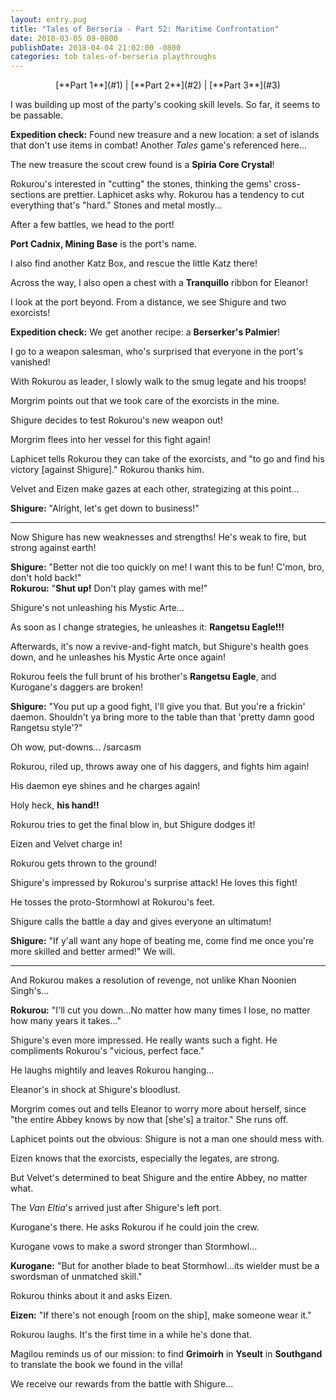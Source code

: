 ```yaml
---
layout: entry.pug
title: "Tales of Berseria - Part 52: Maritime Confrontation"
date: 2018-03-05 09-0800
publishDate: 2018-04-04 21:02:00 -0800
categories: tob tales-of-berseria playthroughs
---
```


<p style="text-align: center;">[**Part 1**](#1) | [**Part 2**](#2) | [**Part 3**](#3)</p>

<a name="1"></a>

I was building up most of the party's cooking skill levels. So far, it seems to be passable.

**Expedition check:** Found new treasure and a new location: a set of islands that don't use items in combat! Another *Tales* game's referenced here...

The new treasure the scout crew found is a **Spiria Core Crystal**! 

Rokurou's interested in "cutting" the stones, thinking the gems' cross-sections are prettier. Laphicet asks why. Rokurou has a tendency to cut everything that's "hard." Stones and metal mostly...

After a few battles, we head to the port!

**Port Cadnix, Mining Base** is the port's name.

I also find another Katz Box, and rescue the little Katz there!

Across the way, I also open a chest with a **Tranquillo** ribbon for Eleanor!

I look at the port beyond. From a distance, we see Shigure and two exorcists!

**Expedition check:** We get another recipe: a **Berserker's Palmier**!

I go to a weapon salesman, who's surprised that everyone in the port's vanished!

With Rokurou as leader, I slowly walk to the smug legate and his troops!

Morgrim points out that we took care of the exorcists in the mine.

Shigure decides to test Rokurou's new weapon out!

Morgrim flees into her vessel for this fight again!

Laphicet tells Rokurou they can take of the exorcists, and "to go and find his victory [against Shigure]." Rokurou thanks him.

Velvet and Eizen make gazes at each other, strategizing at this point...

**Shigure:** "Alright, let's get down to business!"

<a name="2"></a>

---

Now Shigure has new weaknesses and strengths! He's weak to fire, but strong against earth!

**Shigure:** "Better not die too quickly on me! I want this to be fun! C'mon, bro, don't hold back!"<br/>
**Rokurou:** "**Shut up!** Don't play games with me!"

Shigure's not unleashing his Mystic Arte...

As soon as I change strategies, he unleashes it: **Rangetsu Eagle!!!**

Afterwards, it's now a revive-and-fight match, but Shigure's health goes down, and he unleashes his Mystic Arte once again!

Rokurou feels the full brunt of his brother's **Rangetsu Eagle**, and Kurogane's daggers are broken!

**Shigure:** "You put up a good fight, I'll give you that. But you're a frickin' daemon. Shouldn't ya bring more to the table than that 'pretty damn good Rangetsu style'?"

Oh wow, put-downs... /sarcasm

Rokurou, riled up, throws away one of his daggers, and fights him again!

His daemon eye shines and he charges again!

Holy heck, **his hand!!**

Rokurou tries to get the final blow in, but Shigure dodges it!

Eizen and Velvet charge in!

Rokurou gets thrown to the ground!

Shigure's impressed by Rokurou's surprise attack! He loves this fight!

He tosses the proto-Stormhowl at Rokurou's feet.

Shigure calls the battle a day and gives everyone an ultimatum!

**Shigure:** "If y'all want any hope of beating me, come find me once you're more skilled and better armed!" We will.

<a name="3"></a>

---

And Rokurou makes a resolution of revenge, not unlike Khan Noonien Singh's...

**Rokurou:** "I'll cut you down...No matter how many times I lose, no matter how many years it takes..."

Shigure's even more impressed. He really wants such a fight. He compliments Rokurou's "vicious, perfect face."

He laughs mightily and leaves Rokurou hanging...

Eleanor's in shock at Shigure's bloodlust.

Morgrim comes out and tells Eleanor to worry more about herself, since "the entire Abbey knows by now that [she's] a traitor." She runs off.

Laphicet points out the obvious: Shigure is not a man one should mess with.

Eizen knows that the exorcists, especially the legates, are strong.

But Velvet's determined to beat Shigure and the entire Abbey, no matter what.

The *Van Eltia*'s arrived just after Shigure's left port.

Kurogane's there. He asks Rokurou if he could join the crew.

Kurogane vows to make a sword stronger than Stormhowl...

**Kurogane:** "But for another blade to beat Stormhowl...its wielder must be a swordsman of unmatched skill."

Rokurou thinks about it and asks Eizen. 

**Eizen:** "If there's not enough [room on the ship], make someone wear it."

Rokurou laughs. It's the first time in a while he's done that.

Magilou reminds us of our mission: to find **Grimoirh** in **Yseult** in **Southgand** to translate the book we found in the villa!

We receive our rewards from the battle with Shigure...